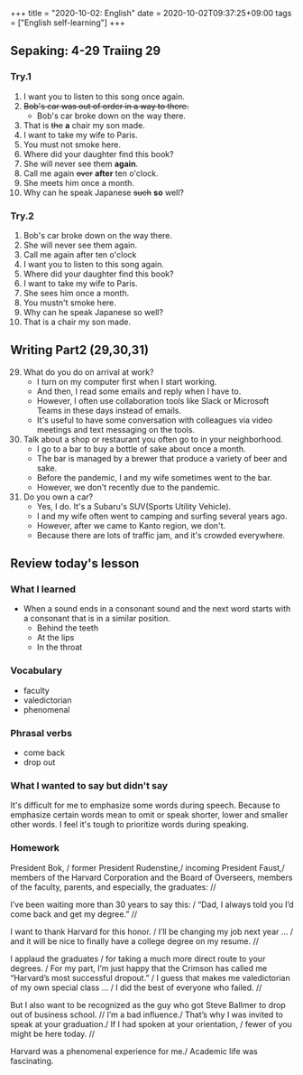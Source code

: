 +++
title =  "2020-10-02: English"
date = 2020-10-02T09:37:25+09:00
tags = ["English self-learning"]
+++

## Sepaking: 4-29 Traiing 29

### Try.1

1. I want you to listen to this song once again.
2. ~~Bob's car was out of order in a way to there.~~
    - Bob's car broke down on the way there.
3. That is ~~the~~ **a** chair my son made.
4. I want to take my wife to Paris.
5. You must not smoke here. 
6. Where did your daughter find this book?
7. She will never see them **again**.
8. Call me again ~~over~~ **after** ten o'clock.
9. She meets him once a month.
10. Why can he speak Japanese ~~such~~ **so** well?

### Try.2

1. Bob's car broke down on the way there.
2. She will never see them again.
3. Call me again after ten o'clock
4. I want you to listen to this song again.
5. Where did your daughter find this book?
6. I want to take my wife to Paris.
7. She sees him once a month.
8. You mustn't smoke here.
9. Why can he speak Japanese so well?
10. That is a chair my son made.

## Writing Part2 (29,30,31)

29. What do you do on arrival at work?
    - I turn on my computer first when I start working.
    - And then, I read some emails and reply when I have to.
    - However, I often use collaboration tools like Slack or Microsoft Teams in these days instead of emails.
    - It's useful to have some conversation with colleagues via video meetings and text messaging on the tools.
30. Talk about a shop or restaurant you often go to in your neighborhood.
    - I go to a bar to buy a bottle of sake about once a month.
    - The bar is managed by a brewer that produce a variety of beer and sake.
    - Before the pandemic, I and my wife sometimes went to the bar.
    - However, we don't recently due to the pandemic.
32. Do you own a car?
    - Yes, I do. It's a Subaru's SUV(Sports Utility Vehicle).
    - I and my wife often went to camping and surfing several years ago.
    - However, after we came to Kanto region, we don't.
    - Because there are lots of traffic jam, and it's crowded everywhere.

## Review today's lesson

### What I learned

* When a sound ends in a consonant sound and the next word starts with a consonant that is in a similar position.
    - Behind the teeth
    - At the lips
    - In the throat

### Vocabulary

* faculty
* valedictorian
* phenomenal

### Phrasal verbs

* come back
* drop out

### What I wanted to say but didn't say

It's difficult for me to emphasize some words during speech.
Because to emphasize certain words mean to omit or speak shorter, lower and smaller other words.
I feel it's tough to prioritize words during speaking.

### Homework

President Bok, / former President Rudenstine,/ incoming President Faust,/
members of the Harvard Corporation and the Board of Overseers,
members of the faculty, parents, and especially, the graduates: //

I’ve been waiting more than 30 years to say this: /
“Dad, I always told you I’d come back and get my degree.” //

I want to thank Harvard for this honor. /
I’ll be changing my job next year … /
and it will be nice to finally have a college degree on my resume. //

I applaud the graduates / for taking a much more direct route to your degrees. /
For my part, I’m just happy that the Crimson has called me “Harvard’s most successful dropout.” /
I guess that makes me valedictorian of my own special class … /
I did the best of everyone who failed. //

But I also want to be recognized as the guy who got Steve Ballmer to drop out of business school. //
I’m a bad influence./ That’s why I was invited to speak at your graduation./
If I had spoken at your orientation, / fewer of you might be here today. //

Harvard was a phenomenal experience for me./ Academic life was fascinating.
